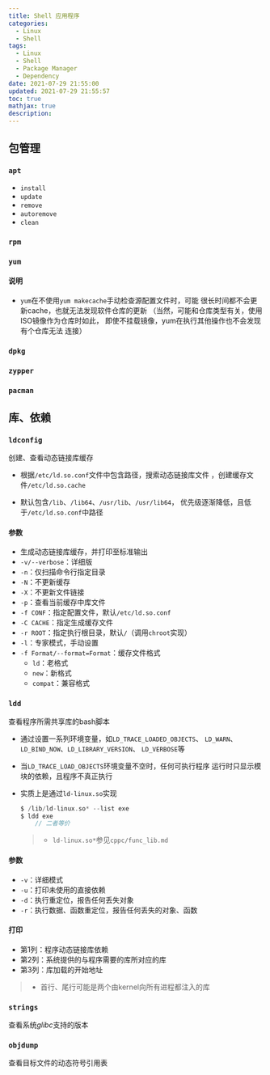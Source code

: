 ```yaml
---
title: Shell 应用程序
categories:
  - Linux
  - Shell
tags:
  - Linux
  - Shell
  - Package Manager
  - Dependency
date: 2021-07-29 21:55:00
updated: 2021-07-29 21:55:57
toc: true
mathjax: true
description: 
---
```


##	包管理

###	`apt`

-	`install`
-	`update`
-	`remove`
-	`autoremove`
-	`clean`

###	`rpm`

###	`yum`

####	说明

-	`yum`在不使用`yum makecache`手动检查源配置文件时，可能
	很长时间都不会更新cache，也就无法发现软件仓库的更新
	（当然，可能和仓库类型有关，使用ISO镜像作为仓库时如此，
	即使不挂载镜像，yum在执行其他操作也不会发现有个仓库无法
	连接）

###	`dpkg`

###	`zypper`

###	`pacman`

##	库、依赖

###	`ldconfig`

创建、查看动态链接库缓存

-	根据`/etc/ld.so.conf`文件中包含路径，搜索动态链接库文件
	，创建缓存文件`/etc/ld.so.cache`

-	默认包含`/lib`、`/lib64`、`/usr/lib`、`/usr/lib64`，
	优先级逐渐降低，且低于`/etc/ld.so.conf`中路径

####	参数

-	生成动态链接库缓存，并打印至标准输出
-	`-v/--verbose`：详细版
-	`-n`：仅扫描命令行指定目录
-	`-N`：不更新缓存
-	`-X`：不更新文件链接
-	`-p`：查看当前缓存中库文件
-	`-f CONF`：指定配置文件，默认`/etc/ld.so.conf`
-	`-C CACHE`：指定生成缓存文件
-	`-r ROOT`：指定执行根目录，默认`/`（调用`chroot`实现）
-	`-l`：专家模式，手动设置
-	`-f Format/--format=Format`：缓存文件格式
	-	`ld`：老格式
	-	`new`：新格式
	-	`compat`：兼容格式

###	`ldd`

查看程序所需共享库的bash脚本

-	通过设置一系列环境变量，如`LD_TRACE_LOADED_OBJECTS`、
	`LD_WARN`、`LD_BIND_NOW`、`LD_LIBRARY_VERSION`、
	`LD_VERBOSE`等

-	当`LD_TRACE_LOAD_OBJECTS`环境变量不空时，任何可执行程序
	运行时只显示模块的依赖，且程序不真正执行

-	实质上是通过`ld-linux.so`实现

	```c
	$ /lib/ld-linux.so* --list exe
	$ ldd exe
		// 二者等价
	```

	> - `ld-linux.so*`参见`cppc/func_lib.md`

####	参数

-	`-v`：详细模式
-	`-u`：打印未使用的直接依赖
-	`-d`：执行重定位，报告任何丢失对象
-	`-r`：执行数据、函数重定位，报告任何丢失的对象、函数

####	打印

-	第1列：程序动态链接库依赖
-	第2列：系统提供的与程序需要的库所对应的库
-	第3列：库加载的开始地址

> - 首行、尾行可能是两个由kernel向所有进程都注入的库

###	`strings`

查看系统*glibc*支持的版本

###	`objdump`

查看目标文件的动态符号引用表
